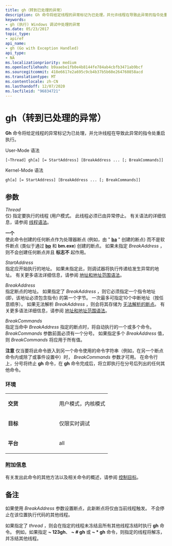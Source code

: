 ```yaml
---
title: gh（转到已处理的异常）
description: Gh 命令将给定线程的异常标记为已处理，并允许线程在导致此异常的指令处重启执行。
keywords:
- gh (执行) Windows 调试中处理的异常
ms.date: 05/23/2017
topic_type:
- apiref
api_name:
- gh (Go with Exception Handled)
api_type:
- NA
ms.localizationpriority: medium
ms.openlocfilehash: b9aaebe1fb0e4b8144fe784ab4cbfb3471ab9bcf
ms.sourcegitcommit: 418e6617e2a695c9cb4b37b5b60e264760858acd
ms.translationtype: MT
ms.contentlocale: zh-CN
ms.lasthandoff: 12/07/2020
ms.locfileid: "96834721"
---
```

# <a name="gh-go-with-exception-handled"></a>gh（转到已处理的异常）


**Gh** 命令将给定线程的异常标记为已处理，并允许线程在导致此异常的指令处重启执行。

User-Mode 语法

```dbgcmd
[~Thread] gh[a] [= StartAddress] [BreakAddress ... [; BreakCommands]] 
```

Kernel-Mode 语法

```dbgcmd
gh[a] [= StartAddress] [BreakAddress ... [; BreakCommands]] 
```

## <a name="span-idddk_cmd_go_with_exception_handled_dbgspanspan-idddk_cmd_go_with_exception_handled_dbgspanparameters"></a><span id="ddk_cmd_go_with_exception_handled_dbg"></span><span id="DDK_CMD_GO_WITH_EXCEPTION_HANDLED_DBG"></span>参数


<span id="_______Thread______"></span><span id="_______thread______"></span><span id="_______THREAD______"></span>*Thread*   
仅) 指定要执行的线程 (用户模式。 此线程必须已由异常停止。 有关语法的详细信息，请参阅 [线程语法](thread-syntax.md)。

<span id="_______a______"></span><span id="_______A______"></span>**一个**   
使此命令创建的任何断点作为处理器断点 (例如，由 " [**ba**](ba--break-on-access-.md) " 创建的断点) 而不是软件断点 (类似于通过 [**bp**](bp--bu--bm--set-breakpoint-.md) 和 **bm.exe**) 创建的断点。 如果未指定 *BreakAddress* ，则不会创建任何断点并且 **标志不** 起作用。

<span id="_______StartAddress______"></span><span id="_______startaddress______"></span><span id="_______STARTADDRESS______"></span>*StartAddress*   
指定应开始执行的地址。 如果未指定此，则调试器将执行传递给发生异常的地址。 有关更多语法详细信息，请参阅 [地址和地址范围语法](address-and-address-range-syntax.md)。

<span id="_______BreakAddress______"></span><span id="_______breakaddress______"></span><span id="_______BREAKADDRESS______"></span>*BreakAddress*   
指定断点的地址。 如果指定了 *BreakAddress* ，则它必须指定一个指令地址 (即，该地址必须包含指令) 的第一个字节。 一次最多可指定10个中断地址（按任意顺序）。 如果无法解析 *BreakAddress* ，则会将其存储为 [无法解析的断点](unresolved-breakpoints---bu-breakpoints-.md)。 有关更多语法详细信息，请参阅 [地址和地址范围语法](address-and-address-range-syntax.md)。

<span id="_______BreakCommands______"></span><span id="_______breakcommands______"></span><span id="_______BREAKCOMMANDS______"></span>*BreakCommands*   
指定当命中 *BreakAddress* 指定的断点时，将自动执行的一个或多个命令。 *BreakCommands* 参数前面必须有一个分号。 如果指定多个 *BreakAddress* 值，则 *BreakCommands* 将应用于所有值。

**注意**   仅当要将此命令嵌入到另一个命令使用的命令字符串（例如，在另一个断点命令内或除了或事件设置中）时， *BreakCommands* 参数才可用。 在命令行上，分号将终止 **gh** 命令，在 **gh** 命令完成后，将立即执行在分号后列出的任何其他命令。

 

### <a name="span-idenvironmentspanspan-idenvironmentspanspan-idenvironmentspanenvironment"></a><span id="Environment"></span><span id="environment"></span><span id="ENVIRONMENT"></span>环境

<table>
<colgroup>
<col width="50%" />
<col width="50%" />
</colgroup>
<tbody>
<tr class="odd">
<td align="left"><p><strong>交货</strong></p></td>
<td align="left"><p>用户模式，内核模式</p></td>
</tr>
<tr class="even">
<td align="left"><p><strong>目标</strong></p></td>
<td align="left"><p>仅限实时调试</p></td>
</tr>
<tr class="odd">
<td align="left"><p><strong>平台</strong></p></td>
<td align="left"><p>all</p></td>
</tr>
</tbody>
</table>

 

### <a name="span-idadditional_informationspanspan-idadditional_informationspanspan-idadditional_informationspanadditional-information"></a><span id="Additional_Information"></span><span id="additional_information"></span><span id="ADDITIONAL_INFORMATION"></span>附加信息

有关发出此命令的其他方法以及相关命令的概述，请参阅 [控制目标](controlling-the-target.md)。

<a name="remarks"></a>备注
-------

如果使用 *BreakAddress* 参数设置断点，此新断点将仅由当前线程触发。 不会停止在该位置执行代码的其他线程。

如果指定了 *thread* ，则会在指定的线程未冻结且所有其他线程冻结时执行 **gh** 命令。 例如，如果指定 **~ 123gh**、 **~ \# gh** 或 **~ \* gh** 命令，则指定的线程将解冻，并冻结其他线程。

 

 





